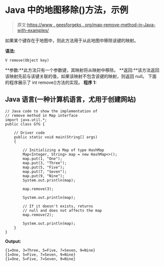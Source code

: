 # Java 中的地图移除()方法，示例

> 原文:[https://www . geesforgeks . org/map-remove-method-in-Java-with-examples/](https://www.geeksforgeeks.org/map-remove-method-in-java-with-examples/)

如果某个键存在于地图中，则此方法用于从此地图中移除该键的映射。

**语法:**

```
V remove(Object key)
```

**参数:**此方法只有一个参数键，其映射将从映射中移除。
**返回:**该方法返回该映射先前与该键关联的值，如果该映射不包含该键的映射，则返回 null。
下面的程序展示了 int remove()方法的实现。
**程序 1:**

## Java 语言(一种计算机语言，尤用于创建网站)

```
// Java code to show the implementation of
// remove method in Map interface
import java.util.*;
public class GfG {

    // Driver code
    public static void main(String[] args)
    {

        // Initializing a Map of type HashMap
        Map<Integer, String> map = new HashMap<>();
        map.put(1, "One");
        map.put(3, "Three");
        map.put(5, "Five");
        map.put(7, "Seven");
        map.put(9, "Nine");
        System.out.println(map);

        map.remove(3);

        System.out.println(map);

        // If it doesn't exists, returns
        // null and does not affects the map
        map.remove(2);

        System.out.println(map);
    }
}
```

**Output:** 

```
{1=One, 3=Three, 5=Five, 7=Seven, 9=Nine}
{1=One, 5=Five, 7=Seven, 9=Nine}
{1=One, 5=Five, 7=Seven, 9=Nine}
```